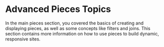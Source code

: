 # Advanced Pieces Topics

In the main pieces section, you covered the basics of creating and displaying pieces, as well as some concepts like filters and joins. This section contains more information on how to use pieces to build dynamic, responsive sites.